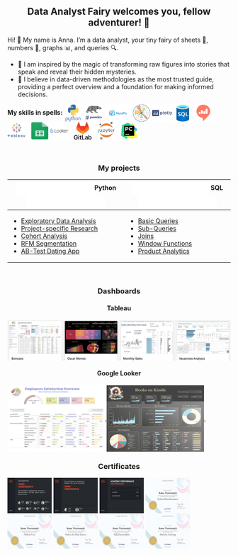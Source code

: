 <h2 align="center">Data Analyst Fairy welcomes you, fellow adventurer! 🧚</h2>

Hi! 👋 My name is Anna. I’m a data analyst, your tiny fairy of sheets 📄, numbers 🔢, graphs 📊, and queries 🔍. 

- 🔭 I am inspired by the magic of transforming raw figures into stories that speak and reveal their hidden mysteries. 
- 🌱 I believe in data-driven methodologies as the most trusted guide, providing a perfect overview and a foundation for making informed decisions.

**My skills in spells:**
<img align="center" src="https://raw.githubusercontent.com/AnneThropy/AnneThropy/f17a226672234e24f71aa548ce731b64bb1266aa/icons/python.svg" height="40" width="40"/>
<img align="center" src="https://github.com/AnneThropy/AnneThropy/blob/main/icons/pandas.png?raw=true" height="40" width="45"/>
<img align="center" src="https://github.com/AnneThropy/AnneThropy/blob/main/icons/Empty.png?raw=true" height="40" width="5"/>
<img align="center" src="https://raw.githubusercontent.com/AnneThropy/AnneThropy/f17a226672234e24f71aa548ce731b64bb1266aa/icons/numpy.svg" height="40" width="40"/>
<img align="center" src="https://github.com/AnneThropy/AnneThropy/blob/main/icons/Empty.png?raw=true" height="40" width="5"/>
<img align="center" src="https://raw.githubusercontent.com/AnneThropy/AnneThropy/f17a226672234e24f71aa548ce731b64bb1266aa/icons/matplotlib.svg" height="40" width="40"/>
<img align="center" src="https://raw.githubusercontent.com/AnneThropy/AnneThropy/f17a226672234e24f71aa548ce731b64bb1266aa/icons/plotly.svg" height="40" width="45"/>
<img align="center" src="https://raw.githubusercontent.com/AnneThropy/AnneThropy/f17a226672234e24f71aa548ce731b64bb1266aa/icons/sql.svg" height="40" width="40"/>
<img align="center" src="https://github.com/AnneThropy/AnneThropy/blob/main/icons/Redash.png?raw=true" height="40" width="45"/>
<img align="center" src="https://github.com/AnneThropy/AnneThropy/blob/main/icons/tableau.png?raw=true" height="40" width="40"/>
<img align="center" src="https://github.com/AnneThropy/AnneThropy/blob/main/icons/Empty.png?raw=true" height="40" width="5"/>
<img align="center" src="https://raw.githubusercontent.com/AnneThropy/AnneThropy/f17a226672234e24f71aa548ce731b64bb1266aa/icons/Google_Sheets_logo.svg" height="40" width="40"/>
<img align="center" src="https://raw.githubusercontent.com/AnneThropy/AnneThropy/ab25a726f6c3b5f2b7255eb447cfd8fe3210af43/icons/looker-svgrepo-com.svg" height="40" width="40"/>
<img align="center" src="https://github.com/AnneThropy/AnneThropy/blob/main/icons/Empty.png?raw=true" height="40" width="5"/>
<img align="center" src="https://raw.githubusercontent.com/AnneThropy/AnneThropy/f17a226672234e24f71aa548ce731b64bb1266aa/icons/gitlab.svg" height="40" width="40"/>
<img align="center" src="https://github.com/AnneThropy/AnneThropy/blob/main/icons/Empty.png?raw=true" height="40" width="5"/>
<img align="center" src="https://raw.githubusercontent.com/AnneThropy/AnneThropy/f17a226672234e24f71aa548ce731b64bb1266aa/icons/jupyter.svg" height="40" width="40"/>
<img align="center" src="https://github.com/AnneThropy/AnneThropy/blob/main/icons/Empty.png?raw=true" height="40" width="5"/>
<img align="center" src="https://raw.githubusercontent.com/AnneThropy/AnneThropy/ab25a726f6c3b5f2b7255eb447cfd8fe3210af43/icons/pycharm.svg" height="40" width="40"/>

<img align="center" src="https://github.com/AnneThropy/AnneThropy/blob/main/icons/Empty.png?raw=true" height="5" width="5"/>

<h3 align="center">My projects</h3>
<!---
- <a href="https://github.com/AnneThropy/SQL_Portfolio_AnnaV/blob/2a2462c7c2f42a3ca1d40181f3749c7c07bcda20/SQL%20Portfolio%20-%20Basics.md">Basic Queries</a>
- <a href="https://github.com/AnneThropy/SQL_Portfolio_AnnaV/blob/2a2462c7c2f42a3ca1d40181f3749c7c07bcda20/SQL%20Portfolio%20-%20SubQueries.md">Sub-Queries</a>
- <a href="https://github.com/AnneThropy/SQL_Portfolio_AnnaV/blob/2a2462c7c2f42a3ca1d40181f3749c7c07bcda20/SQL%20Portfolio%20-%20Joins.md">Joins</a>
- <a href="https://github.com/AnneThropy/SQL_Portfolio_AnnaV/blob/2a2462c7c2f42a3ca1d40181f3749c7c07bcda20/SQL%20Portfolio%20-%20Window%20Functions.md">Window Functions</a>
- <a href="https://github.com/AnneThropy/SQL_Portfolio_AnnaV/blob/2a2462c7c2f42a3ca1d40181f3749c7c07bcda20/SQL%20Portfolio%20-%20Product%20Analytics%20Queries.md">Product Analytics</a>


<ul>
<li><a href="https://github.com/AnneThropy/SQL_Portfolio_AnnaV/blob/2a2462c7c2f42a3ca1d40181f3749c7c07bcda20/SQL%20Portfolio%20-%20Basics.md">Basic Queries</a></li>
<li><a href="https://github.com/AnneThropy/SQL_Portfolio_AnnaV/blob/2a2462c7c2f42a3ca1d40181f3749c7c07bcda20/SQL%20Portfolio%20-%20SubQueries.md">Sub-Queries</a></li>
<li><a href="https://github.com/AnneThropy/SQL_Portfolio_AnnaV/blob/2a2462c7c2f42a3ca1d40181f3749c7c07bcda20/SQL%20Portfolio%20-%20Joins.md">Joins</a></li>
<li><a href="https://github.com/AnneThropy/SQL_Portfolio_AnnaV/blob/2a2462c7c2f42a3ca1d40181f3749c7c07bcda20/SQL%20Portfolio%20-%20Window%20Functions.md">Window Functions</a></li>
<li><a href="https://github.com/AnneThropy/SQL_Portfolio_AnnaV/blob/2a2462c7c2f42a3ca1d40181f3749c7c07bcda20/SQL%20Portfolio%20-%20Product%20Analytics%20Queries.md">Product Analytics</a></li>
</ul>


<img src="https://github.com/AnneThropy/AnneThropy/blob/main/icons/2_sql_sub.png?raw=true">
<img src="https://github.com/AnneThropy/AnneThropy/blob/main/icons/3_sql_join.png?raw=true">
<img src="https://github.com/AnneThropy/AnneThropy/blob/main/icons/4_sql_wind.png?raw=true">
<img src="https://github.com/AnneThropy/AnneThropy/blob/main/icons/5_sql_prod.png?raw=true">


<img align="center" src="https://github.com/AnneThropy/AnneThropy/blob/main/icons/Empty.png?raw=true" height="30" width="300"/>
--> 

| <img align="center" src="https://github.com/AnneThropy/AnneThropy/blob/main/icons/Empty.png?raw=true" height="30" width="178"/>Python<img align="center" src="https://github.com/AnneThropy/AnneThropy/blob/main/icons/Empty.png?raw=true" height="30" width="178"/> | <img align="center" src="https://github.com/AnneThropy/AnneThropy/blob/main/icons/Empty.png?raw=true" height="30" width="178"/>SQL<img align="center" src="https://github.com/AnneThropy/AnneThropy/blob/main/icons/Empty.png?raw=true" height="30" width="178"/> |
| ------------- | ----------- |
| <ul><li><a href="https://github.com/AnneThropy/Python_Portofolio_AnnaV/blob/778c5df83ac5d7ec2065076f966513a0591a16f1/Initial_research.ipynb">Exploratory Data Analysis</a></li><li><a href="https://github.com/AnneThropy/Python_Portofolio_AnnaV/blob/f02134d56fd748cb7359eb752996060f55a0a404/Project_specific_research.ipynb">Project-specific Research</a></li><li><a href="https://github.com/AnneThropy/Python_Portofolio_AnnaV/blob/53ae42a2dc3b0e742a53b15707f91958a2249f97/Cohort_analysis.ipynb">Cohort Analysis</a></li><li><a href="https://github.com/AnneThropy/Python_Portofolio_AnnaV/blob/53ae42a2dc3b0e742a53b15707f91958a2249f97/RFM_segmentation.ipynb">RFM Segmentation</a></li><li><a href="https://github.com/AnneThropy/Python_Portofolio_AnnaV/blob/bf2e943f9195db808c5cfa6b4bae38b27267be63/AB_Test_Dating.ipynb">AB-Test Dating App</a></li></ul> | <ul><li><a href="https://github.com/AnneThropy/SQL_Portfolio_AnnaV/blob/2a2462c7c2f42a3ca1d40181f3749c7c07bcda20/SQL%20Portfolio%20-%20Basics.md">Basic Queries</a></li><li><a href="https://github.com/AnneThropy/SQL_Portfolio_AnnaV/blob/2a2462c7c2f42a3ca1d40181f3749c7c07bcda20/SQL%20Portfolio%20-%20SubQueries.md">Sub-Queries</a></li><li><a href="https://github.com/AnneThropy/SQL_Portfolio_AnnaV/blob/2a2462c7c2f42a3ca1d40181f3749c7c07bcda20/SQL%20Portfolio%20-%20Joins.md">Joins</a></li><li><a href="https://github.com/AnneThropy/SQL_Portfolio_AnnaV/blob/2a2462c7c2f42a3ca1d40181f3749c7c07bcda20/SQL%20Portfolio%20-%20Window%20Functions.md">Window Functions</a></li><li><a href="https://github.com/AnneThropy/SQL_Portfolio_AnnaV/blob/2a2462c7c2f42a3ca1d40181f3749c7c07bcda20/SQL%20Portfolio%20-%20Product%20Analytics%20Queries.md">Product Analytics</a></li></ul>|





<!---
<h3 align="center">SQL Queries</32>

|      <a href="https://github.com/AnneThropy/SQL_Portfolio_AnnaV/blob/2a2462c7c2f42a3ca1d40181f3749c7c07bcda20/SQL%20Portfolio%20-%20Basics.md"><img src="https://github.com/AnneThropy/AnneThropy/blob/main/icons/1_sql_basic.png?raw=true"></a>         |      <img src="https://github.com/AnneThropy/AnneThropy/blob/main/icons/2_sql_sub.png?raw=true">       |    <img src="https://github.com/AnneThropy/AnneThropy/blob/main/icons/3_sql_join.png?raw=true">   |         <img src="https://github.com/AnneThropy/AnneThropy/blob/main/icons/4_sql_wind.png?raw=true">         |          <img src="https://github.com/AnneThropy/AnneThropy/blob/main/icons/5_sql_prod.png?raw=true">         |
| ------------- | ----------- | ----- | ---------------- | ----------------- |
--> 

<img align="center" src="https://github.com/AnneThropy/AnneThropy/blob/main/icons/Empty.png?raw=true" height="5" width="5"/>

<h3 align="center">Dashboards</h3>

<h4 align="center">Tableau</h4>

<a href="https://public.tableau.com/app/profile/anna.veretennyk/vizzes">
<img align="center" src="https://github.com/AnneThropy/AnneThropy/blob/main/icons/Tableau_Dash_AV.png?raw=true"/>
</a>

<h4 align="center">Google Looker</h4>

<a href="https://lookerstudio.google.com/reporting/227694aa-7714-4f03-8192-7b5bb52aa0f5">
<img align="center" src="https://github.com/AnneThropy/AnneThropy/blob/main/icons/looker_dash_satis.png?raw=true" height="150" width="220"/>
</a>  <a href="https://lookerstudio.google.com/reporting/059b5fb6-e940-4a7b-aa73-3831194f0933/page/F8mtD">
<img align="center" src="https://github.com/AnneThropy/AnneThropy/blob/main/icons/kindle_dash.png?raw=true" height="150" width="220"/>
</a>




<img align="center" src="https://github.com/AnneThropy/AnneThropy/blob/main/icons/Empty.png?raw=true" height="5" width="5"/>

<h3 align="center">Certificates</h3>

<img align="center" src="https://github.com/AnneThropy/Certificates/blob/main/Data_Analyst.png?raw=true" height="80" width="100"/> <img align="center" src="https://github.com/AnneThropy/Certificates/blob/main/SQL_01.png?raw=true" height="80" width="100"/> <img align="center" src="https://github.com/AnneThropy/Certificates/blob/main/SQL_02.png?raw=true" height="80" width="100"/> <img align="center" src="https://github.com/AnneThropy/Certificates/blob/main/Python_Data_Structures.png?raw=true" height="80" width="100"/> <img align="center" src="https://github.com/AnneThropy/Certificates/blob/main/Python_Core.png?raw=true" height="80" width="100"/> <img align="center" src="https://github.com/AnneThropy/Certificates/blob/main/Python_for_Data_Science.png?raw=true" height="80" width="100"/>  <img align="center" src="https://github.com/AnneThropy/Certificates/blob/main/SQL_Intermediate.png?raw=true" height="80" width="100"/> <img align="center" src="https://github.com/AnneThropy/Certificates/blob/main/Machine_Learning.png?raw=true" height="80" width="100"/>





<!---
---

<h3 align="center">Contacts</h3>


[![Typing SVG](https://readme-typing-svg.herokuapp.com?font=Fira+Code&pause=2000&color=31AC38&center=true&vCenter=true&random=false&width=710&lines=Data+analysis+isn't+just+a+task+%E2%80%94+it's+a+magical+adventure!)](https://git.io/typing-svg)

--> 
